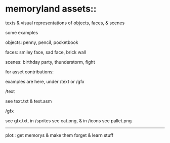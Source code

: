 # memoryland assets::
texts & visual representations of objects, faces, & scenes

some examples

objects: penny, pencil, pocketbook

faces: smiley face, sad face, brick wall

scenes: birthday party, thunderstorm, fight

for asset contributions:

examples are here, under /text or /gfx

/text

see text.txt & text.asm

/gfx

see gfx.txt, in /sprites see cat.png, & in /icons see pallet.png

----------------------------------------------------------------
plot::
get   memorys   &    make  them   forget  & learn  stuff
